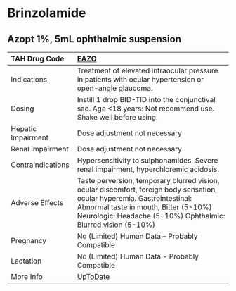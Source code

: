 # Brinzolamide

## Azopt 1%, 5mL ophthalmic suspension

| TAH Drug Code      | [EAZO](https://www.tahsda.org.tw/drugs/hissearch.php?drug_code=EAZO)                                                                                                                                                               |
|:-------------------|:-----------------------------------------------------------------------------------------------------------------------------------------------------------------------------------------------------------------------------------|
| Indications        | Treatment of elevated intraocular pressure in patients with ocular hypertension or open-angle glaucoma.                                                                                                                            |
| Dosing             | Instill 1 drop BID-TID into the conjunctival sac. Age <18 years: Not recommend use. Shake well before using.                                                                                                                       |
| Hepatic Impairment | Dose adjustment not necessary                                                                                                                                                                                                      |
| Renal Impairment   | Dose adjustment not necessary                                                                                                                                                                                                      |
| Contraindications  | Hypersensitivity to sulphonamides. Severe renal impairment, hyperchloremic acidosis.                                                                                                                                               |
| Adverse Effects    | Taste perversion, temporary blurred vision, ocular discomfort, foreign body sensation, ocular hyperemia. Gastrointestinal: Abnormal taste in mouth, Bitter (5-10%) Neurologic: Headache (5-10%) Ophthalmic: Blurred vision (5-10%) |
| Pregnancy          | No (Limited) Human Data – Probably Compatible                                                                                                                                                                                      |
| Lactation          | No (Limited) Human Data - Probably Compatible                                                                                                                                                                                      |
| More Info          | [UpToDate](https://www.uptodate.com/contents/brinzolamide-drug-information)                                                                                                                                                        |

